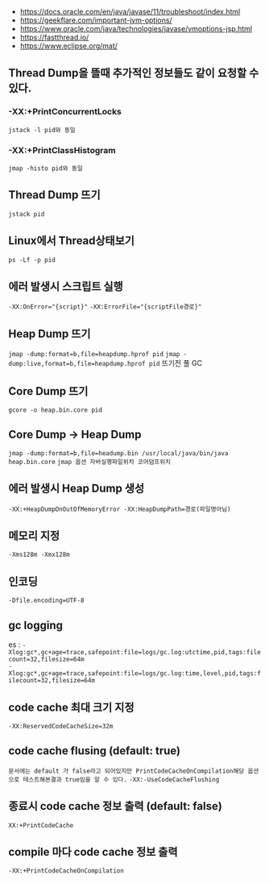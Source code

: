 
- https://docs.oracle.com/en/java/javase/11/troubleshoot/index.html
- https://geekflare.com/important-jvm-options/
- https://www.oracle.com/java/technologies/javase/vmoptions-jsp.html
- https://fastthread.io/
- https://www.eclipse.org/mat/

## Thread Dump을 뜰때 추가적인 정보들도 같이 요청할 수 있다.
### -XX:+PrintConcurrentLocks 
`jstack -l pid와 동일`
### -XX:+PrintClassHistogram
`jmap -histo pid와 동일`

## Thread Dump 뜨기
`jstack pid`

## Linux에서 Thread상태보기
`ps -Lf -p pid`

## 에러 발생시 스크립트 실행
`-XX:OnError="{script}"`
`-XX:ErrorFile="{scriptFile경로}"`

## Heap Dump 뜨기
`jmap -dump:format=b,file=heapdump.hprof pid`
`jmap -dump:live,format=b,file=heapdump.hprof pid` 뜨기전 풀 GC

## Core Dump 뜨기
`gcore -o heap.bin.core pid`

## Core Dump -> Heap Dump
`jmap -dump:format=b,file=headump.bin /usr/local/java/bin/java heap.bin.core`
`jmap 옵션 자바실행파일위치 코어덤프위치`

## 에러 발생시 Heap Dump 생성
`-XX:+HeapDumpOnOutOfMemoryError -XX:HeapDumpPath=경로(파일명아님)`

## 메모리 지정
`-Xms128m -Xmx128m`

## 인코딩
`-Dfile.encoding=UTF-8`

## gc logging
es : `-Xlog:gc*,gc+age=trace,safepoint:file=logs/gc.log:utctime,pid,tags:filecount=32,filesize=64m`<br/>
`-Xlog:gc*,gc+age=trace,safepoint:file=logs/gc.log:time,level,pid,tags:filecount=32,filesize=64m`

## code cache 최대 크기 지정
`-XX:ReservedCodeCacheSize=32m`

## code cache flusing (default: true)
`문서에는 default 가 false라고 되어있지만 PrintCodeCacheOnCompilation해당 옵션으로 테스트해본결과 true임을 알 수 있다.`
`-XX:-UseCodeCacheFlushing`

## 종료시 code cache 정보 출력 (default: false)
`XX:+PrintCodeCache`

##  compile 마다 code cache 정보 출력
`-XX:+PrintCodeCacheOnCompilation`
